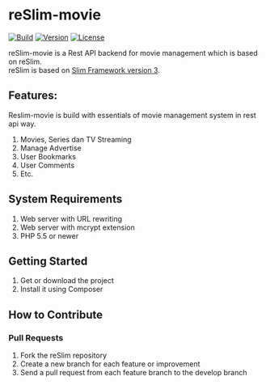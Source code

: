reSlim-movie
=======
[![Build](https://img.shields.io/badge/build-onprogress-brightred.svg)](https://github.com/aalfiann/reSlim-movie)
[![Version](https://img.shields.io/badge/alpha-1.0.0-brightred.svg)](https://github.com/aalfiann/reSlim-movie)
[![License](https://img.shields.io/badge/license-MIT-blue.svg)](https://github.com/aalfiann/reSlim-movie/blob/master/license.md)

reSlim-movie is a Rest API backend for movie management which is based on reSlim.<br>
reSlim is based on [Slim Framework version 3](http://www.slimframework.com/).<br>

Features:
---------------
Reslim-movie is build with essentials of movie management system in rest api way.

1. Movies, Series dan TV Streaming
2. Manage Advertise
3. User Bookmarks
4. User Comments
5. Etc.

System Requirements
---------------

1. Web server with URL rewriting
2. Web server with mcrypt extension
3. PHP 5.5 or newer


Getting Started
---------------
1. Get or download the project
2. Install it using Composer


How to Contribute
-----------------
### Pull Requests

1. Fork the reSlim repository
2. Create a new branch for each feature or improvement
3. Send a pull request from each feature branch to the develop branch